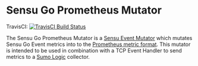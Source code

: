 # Sensu Go Prometheus Mutator
TravisCI: [![TravisCI Build Status](https://travis-ci.org/portertech/sensu-prom-mutator.svg?branch=master)](https://travis-ci.org/portertech/sensu-prom-mutator)

The Sensu Go Prometheus Mutator is a [Sensu Event Mutator][1] which
mutates Sensu Go Event metrics into to the [Prometheus metric
format][2]. This mutator is intended to be used in combination with a
TCP Event Handler to send metrics to a [Sumo Logic][3] collector.

[1]: https://docs.sensu.io/sensu-go/5.13/reference/mutators/#how-do-mutators-work
[2]: https://github.com/prometheus/docs/blob/master/content/docs/instrumenting/exposition_formats.md
[3]: https://www.sumologic.com/
